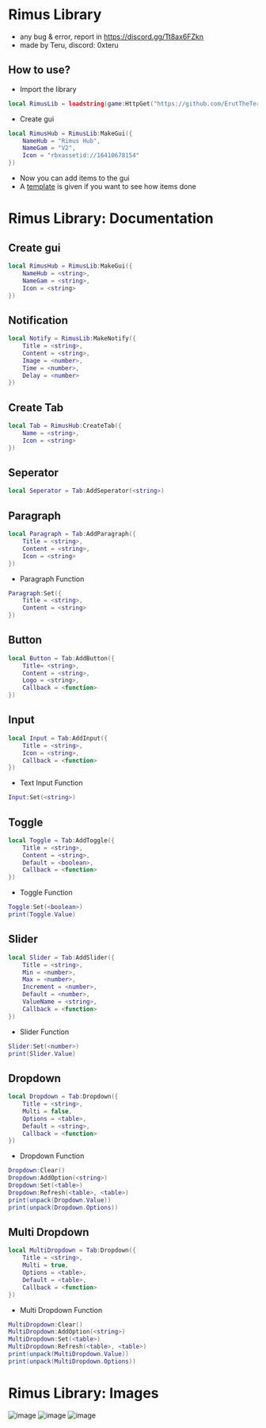 # Rimus Library
- any bug & error, report in https://discord.gg/Tt8ax6FZkn
- made by Teru, discord: 0xteru
## How to use?
- Import the library
```lua
local RimusLib = loadstring(game:HttpGet("https://github.com/ErutTheTeru/uilibrary/blob/main/Rimus%20Lib/Source.lua?raw=true"))()
```
- Create gui
```lua
local RimusHub = RimusLib:MakeGui({
	NameHub = "Rimus Hub",
	NameGam = "V2",
	Icon = "rbxassetid://16410678154"
})
```
- Now you can add items to the gui
- A [template](Example.lua) is given if you want to see how items done
# Rimus Library: Documentation
## Create gui
```lua
local RimusHub = RimusLib:MakeGui({
	NameHub = <string>,
	NameGam = <string>,
	Icon = <string>
})
```
## Notification
```lua
local Notify = RimusLib:MakeNotify({
    Title = <string>,
    Content = <string>,
    Image = <number>,
    Time = <number>,
    Delay = <number>
})
```
## Create Tab
```lua
local Tab = RimusHub:CreateTab({
	Name = <string>,
	Icon = <string>
})
```
## Seperator
```lua
local Seperator = Tab:AddSeperator(<string>)
```
## Paragraph
```lua
local Paragraph = Tab:AddParagraph({
	Title = <string>,
	Content = <string>,
	Icon = <string>
})
```
- Paragraph Function
```lua
Paragraph:Set({
	Title = <string>,
	Content = <string>
})
```
## Button
```lua
local Button = Tab:AddButton({
	Title= <string>,
	Content = <string>,
	Logo = <string>,
	Callback = <function>
})
```
## Input
```lua
local Input = Tab:AddInput({
	Title = <string>,
	Icon = <string>,
	Callback = <function>
})
```
- Text Input Function
```lua
Input:Set(<string>)
```
## Toggle
```lua
local Toggle = Tab:AddToggle({
	Title = <string>,
	Content = <string>,
	Default = <boolean>,
	Callback = <function>
})
```
- Toggle Function
```lua
Toggle:Set(<boolean>)
print(Toggle.Value)
```
## Slider
```lua
local Slider = Tab:AddSlider({
	Title = <string>,
	Min = <number>,
	Max = <number>,
	Increment = <number>,
	Default = <number>,
	ValueName = <string>,
	Callback = <function>
})
```
- Slider Function
```lua
Slider:Set(<number>)
print(Slider.Value)
```
## Dropdown
```lua
local Dropdown = Tab:Dropdown({
    Title = <string>,
	Multi = false,
	Options = <table>,
	Default = <string>,
	Callback = <function>
})
```
- Dropdown Function
```lua
Dropdown:Clear()
Dropdown:AddOption(<string>)
Dropdown:Set(<table>)
Dropdown:Refresh(<table>, <table>)
print(unpack(Dropdown.Value))
print(unpack(Dropdown.Options))
```
## Multi Dropdown
```lua
local MultiDropdown = Tab:Dropdown({
    Title = <string>,
	Multi = true,
	Options = <table>,
	Default = <table>,
	Callback = <function>
})
```
- Multi Dropdown Function
```lua
MultiDropdown:Clear()
MultiDropdown:AddOption(<string>)
MultiDropdown:Set(<table>)
MultiDropdown:Refresh(<table>, <table>)
print(unpack(MultiDropdown.Value))
print(unpack(MultiDropdown.Options))
```
# Rimus Library: Images
![image](https://github.com/ErutTheTeru/uilibrary/assets/143543521/9fad745d-d277-4ac5-982a-435a10d24138)
![image](https://github.com/ErutTheTeru/uilibrary/assets/143543521/b787824b-cdfd-4ad9-b2a0-403426a03e25)
![image](https://github.com/ErutTheTeru/uilibrary/assets/143543521/5897f9ac-add9-4a5c-8687-d241d1ed2d46)
